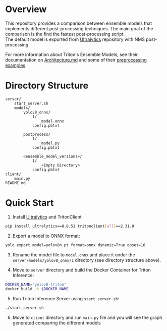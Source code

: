 # Overview

This repository provides a comparison between ensemble models that implements different post-processing techniques. The main goal of the comparison is the find the fastest post-processing script. \
The default model is exported from [Ultralytics](https://github.com/ultralytics/ultralytics) repository with NMS post-processing.

For more information about Triton's Ensemble Models, see their documentation on [Architecture.md](https://github.com/triton-inference-server/server/blob/main/docs/user_guide/architecture.md) and some of their [preprocessing examples](https://github.com/triton-inference-server/python_backend/tree/main/examples/preprocessing).

# Directory Structure

```
server/
    start_server.sh
    models/
        yolov8_onnx/
            1/
                model.onnx
            config.pbtxt

        postprocess/
            1/
                model.py
            config.pbtxt

        <ensemble_model_versions>/
            1/
                <Empty Directory>
            config.pbtxt
client/
    main.py
README.md
```

# Quick Start

1. Install [Ultralytics](https://github.com/ultralytics/ultralytics) and TritonClient

```bash
pip install ultralytics==8.0.51 tritonclient[all]==2.31.0
```

2. Export a model to ONNX format:

```bash
yolo export model=yolov8n.pt format=onnx dynamic=True opset=16
```

3. Rename the model file to `model.onnx` and place it under the `server/models/yolov8_onnx/1` directory (see directory structure above).

4. Move to `server` directory and build the Docker Container for Triton Inference:

```bash
DOCKER_NAME="yolov8-triton"
docker build -t $DOCKER_NAME .
```

5. Run Triton Inference Server using `start_server.sh`:

```bash
./start_server.sh
```

6. Move to `client` directory and run `main.py` file and you will see the graph generated comparing the different models
